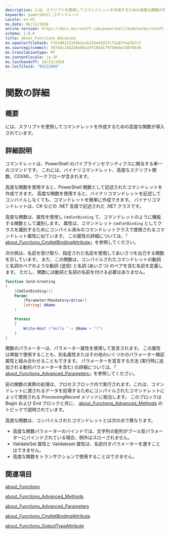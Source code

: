 ```yaml
---
description: には、スクリプトを使用してコマンドレットを作成するための高度な関数が導入されています。
keywords: powershell,コマンドレット
Locale: en-US
ms.date: 06/11/2020
online version: https://docs.microsoft.com/powershell/module/microsoft.powershell.core/about/about_functions_advanced?view=powershell-6&WT.mc_id=ps-gethelp
schema: 2.0.0
title: about_Functions_Advanced
ms.openlocfilehash: f7e100122169b3ecb25be4d32fc72a67fea7b7cf
ms.sourcegitcommit: f874dc1d4236e06a3df195d179f59e0a7d9f8436
ms.translationtype: MT
ms.contentlocale: ja-JP
ms.lasthandoff: 10/13/2020
ms.locfileid: "93221608"
---
```

# <a name="about-functions-advanced"></a>関数の詳細

## <a name="short-description"></a>概要
には、スクリプトを使用してコマンドレットを作成するための高度な関数が導入されています。

## <a name="long-description"></a>詳細説明

コマンドレットは、PowerShell のパイプラインセマンティクスに関与する単一のコマンドです。 これには、バイナリコマンドレット、高度なスクリプト関数、CDXML、ワークフローが含まれます。

高度な関数を使用すると、PowerShell 関数として記述されたコマンドレットを作成できます。 高度な関数を使用すると、バイナリコマンドレットを記述してコンパイルしなくても、コマンドレットを簡単に作成できます。 バイナリコマンドレットは、C# などの .NET 言語で記述された .NET クラスです。

高度な関数は、属性を使用し `CmdletBinding` て、コマンドレットのように機能する関数として識別します。 属性は、コマンドレット `CmdletBinding` としてクラスを識別するためにコンパイル済みのコマンドレットクラスで使用されるコマンドレット属性に似ています。 この属性の詳細については、「 [about_Functions_CmdletBindingAttribute](about_Functions_CmdletBindingAttribute.md)」を参照してください。

次の例は、名前を受け取り、指定された名前を使用してあいさつを出力する関数を示しています。 また、この関数は、コンパイルされたコマンドレットの動詞と名詞のペアのような動詞 (送信) と名詞 (あいさつ) のペアを含む名前を定義します。 ただし、関数には動詞と名詞の名前を付ける必要はありません。

```powershell
function Send-Greeting
{
    [CmdletBinding()]
    Param(
        [Parameter(Mandatory=$true)]
        [string] $Name
    )

    Process
    {
        Write-Host ("Hello " + $Name + "!")
    }
}
```

関数のパラメーターは、パラメーター属性を使用して宣言されます。
この属性は単独で使用することも、別名属性またはその他のいくつかのパラメーター検証属性と組み合わせることもできます。 パラメーターを宣言する方法 (実行時に追加される動的パラメーターを含む) の詳細については、「 [about_Functions_Advanced_Parameters](about_Functions_Advanced_Parameters.md)」を参照してください。

前の関数の実際の処理は、プロセスブロック内で実行されます。これは、コマンドレットに渡されるデータを処理するためにコンパイルされたコマンドレットによって使用される ProcessingRecord メソッドに相当します。 このブロックは Begin および End ブロックと共に、 [about_Functions_Advanced_Methods](about_Functions_Advanced_Methods.md) のトピックで説明されています。

高度な関数は、コンパイルされたコマンドレットとは次の点で異なります。

- 高度な関数パラメーターのバインドでは、文字列の配列がブール型パラメーターにバインドされている場合、例外はスローされません。
- ValidateSet 属性と Validateset 属性は、名前付きパラメーターを渡すことはできません。
- 高度な関数をトランザクションで使用することはできません。

## <a name="see-also"></a>関連項目

[about_Functions](about_Functions.md)

[about_Functions_Advanced_Methods](about_Functions_Advanced_Methods.md)

[about_Functions_Advanced_Parameters](about_Functions_Advanced_Parameters.md)

[about_Functions_CmdletBindingAttribute](about_Functions_CmdletBindingAttribute.md)

[about_Functions_OutputTypeAttribute](about_Functions_OutputTypeAttribute.md)
